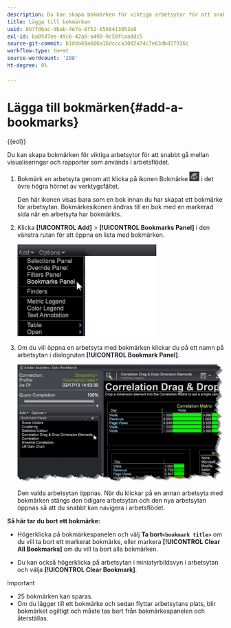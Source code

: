 ```yaml
---
description: Du kan skapa bokmärken för viktiga arbetsytor för att snabbt gå mellan visualiseringar och rapporter som används i arbetsflödet.
title: Lägga till bokmärken
uuid: 8b7fd6ac-9bab-4e7a-8f52-8568413052e8
exl-id: ba05d7ee-49c6-42a0-a490-9c59fcaaddc5
source-git-commit: b1dda69a606a16dccca30d2a74c7e63dbd27936c
workflow-type: tm+mt
source-wordcount: '208'
ht-degree: 0%

---
```


# Lägga till bokmärken{#add-a-bookmarks}

{{eol}}

Du kan skapa bokmärken för viktiga arbetsytor för att snabbt gå mellan visualiseringar och rapporter som används i arbetsflödet.

1. Bokmärk en arbetsyta genom att klicka på ikonen Bokmärke ![](assets/bookmark_icon.png) i det övre högra hörnet av verktygsfältet.

   Den här ikonen visas bara som en bok innan du har skapat ett bokmärke för arbetsytan. Bokmärkesikonen ändras till en bok med en markerad sida när en arbetsyta har bokmärkts.

1. Klicka **[!UICONTROL Add]** > **[!UICONTROL Bookmarks Panel]** i den vänstra rutan för att öppna en lista med bokmärken.

   ![](assets/bookmarks_panel.png)

1. Om du vill öppna en arbetsyta med bokmärken klickar du på ett namn på arbetsytan i dialogrutan **[!UICONTROL Bookmark Panel]**.

   ![](assets/bookmarks_panel_left.png)

   Den valda arbetsytan öppnas. När du klickar på en annan arbetsyta med bokmärken stängs den tidigare arbetsytan och den nya arbetsytan öppnas så att du snabbt kan navigera i arbetsflödet.

**Så här tar du bort ett bokmärke:**

* Högerklicka på bokmärkespanelen och välj **Ta bort`<bookmark title>`** om du vill ta bort ett markerat bokmärke, eller markera **[!UICONTROL Clear All Bookmarks]** om du vill ta bort alla bokmärken.

* Du kan också högerklicka på arbetsytan i miniatyrbildsvyn i arbetsytan och välja **[!UICONTROL Clear Bookmark]**.

>[!IMPORTANT]
>
>* 25 bokmärken kan sparas.
>* Om du lägger till ett bokmärke och sedan flyttar arbetsytans plats, blir bokmärket ogiltigt och måste tas bort från bokmärkespanelen och återställas.

